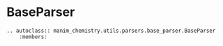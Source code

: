 # BaseParser

```{eval-rst}
.. autoclass:: manim_chemistry.utils.parsers.base_parser.BaseParser
    :members:
    
```
